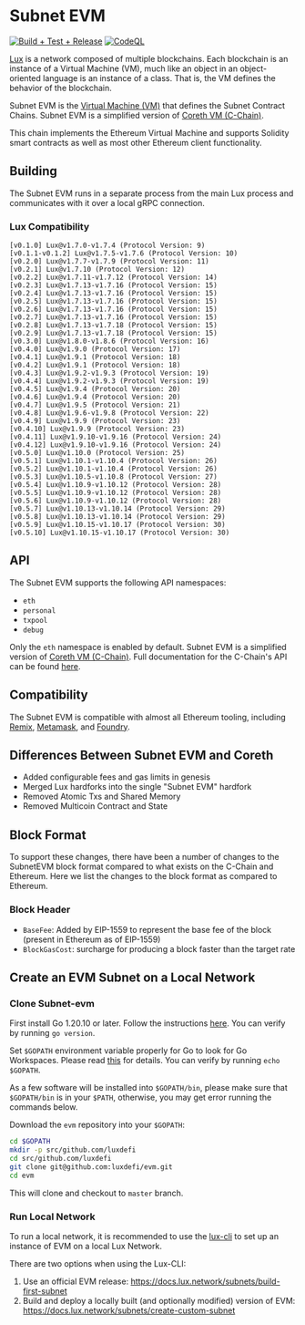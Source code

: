 # Subnet EVM

[![Build + Test + Release](https://github.com/luxdefi/evm/actions/workflows/lint-tests-release.yml/badge.svg)](https://github.com/luxdefi/evm/actions/workflows/lint-tests-release.yml)
[![CodeQL](https://github.com/luxdefi/evm/actions/workflows/codeql-analysis.yml/badge.svg)](https://github.com/luxdefi/evm/actions/workflows/codeql-analysis.yml)

[Lux](https://docs.lux.network/overview/getting-started/lux-platform) is a network composed of multiple blockchains.
Each blockchain is an instance of a Virtual Machine (VM), much like an object in an object-oriented language is an instance of a class.
That is, the VM defines the behavior of the blockchain.

Subnet EVM is the [Virtual Machine (VM)](https://docs.lux.network/learn/lux/virtual-machines) that defines the Subnet Contract Chains. Subnet EVM is a simplified version of [Coreth VM (C-Chain)](https://github.com/luxdefi/coreth).

This chain implements the Ethereum Virtual Machine and supports Solidity smart contracts as well as most other Ethereum client functionality.

## Building

The Subnet EVM runs in a separate process from the main Lux process and communicates with it over a local gRPC connection.

### Lux Compatibility

```text
[v0.1.0] Lux@v1.7.0-v1.7.4 (Protocol Version: 9)
[v0.1.1-v0.1.2] Lux@v1.7.5-v1.7.6 (Protocol Version: 10)
[v0.2.0] Lux@v1.7.7-v1.7.9 (Protocol Version: 11)
[v0.2.1] Lux@v1.7.10 (Protocol Version: 12)
[v0.2.2] Lux@v1.7.11-v1.7.12 (Protocol Version: 14)
[v0.2.3] Lux@v1.7.13-v1.7.16 (Protocol Version: 15)
[v0.2.4] Lux@v1.7.13-v1.7.16 (Protocol Version: 15)
[v0.2.5] Lux@v1.7.13-v1.7.16 (Protocol Version: 15)
[v0.2.6] Lux@v1.7.13-v1.7.16 (Protocol Version: 15)
[v0.2.7] Lux@v1.7.13-v1.7.16 (Protocol Version: 15)
[v0.2.8] Lux@v1.7.13-v1.7.18 (Protocol Version: 15)
[v0.2.9] Lux@v1.7.13-v1.7.18 (Protocol Version: 15)
[v0.3.0] Lux@v1.8.0-v1.8.6 (Protocol Version: 16)
[v0.4.0] Lux@v1.9.0 (Protocol Version: 17)
[v0.4.1] Lux@v1.9.1 (Protocol Version: 18)
[v0.4.2] Lux@v1.9.1 (Protocol Version: 18)
[v0.4.3] Lux@v1.9.2-v1.9.3 (Protocol Version: 19)
[v0.4.4] Lux@v1.9.2-v1.9.3 (Protocol Version: 19)
[v0.4.5] Lux@v1.9.4 (Protocol Version: 20)
[v0.4.6] Lux@v1.9.4 (Protocol Version: 20)
[v0.4.7] Lux@v1.9.5 (Protocol Version: 21)
[v0.4.8] Lux@v1.9.6-v1.9.8 (Protocol Version: 22)
[v0.4.9] Lux@v1.9.9 (Protocol Version: 23)
[v0.4.10] Lux@v1.9.9 (Protocol Version: 23)
[v0.4.11] Lux@v1.9.10-v1.9.16 (Protocol Version: 24)
[v0.4.12] Lux@v1.9.10-v1.9.16 (Protocol Version: 24)
[v0.5.0] Lux@v1.10.0 (Protocol Version: 25)
[v0.5.1] Lux@v1.10.1-v1.10.4 (Protocol Version: 26)
[v0.5.2] Lux@v1.10.1-v1.10.4 (Protocol Version: 26)
[v0.5.3] Lux@v1.10.5-v1.10.8 (Protocol Version: 27)
[v0.5.4] Lux@v1.10.9-v1.10.12 (Protocol Version: 28)
[v0.5.5] Lux@v1.10.9-v1.10.12 (Protocol Version: 28)
[v0.5.6] Lux@v1.10.9-v1.10.12 (Protocol Version: 28)
[v0.5.7] Lux@v1.10.13-v1.10.14 (Protocol Version: 29)
[v0.5.8] Lux@v1.10.13-v1.10.14 (Protocol Version: 29)
[v0.5.9] Lux@v1.10.15-v1.10.17 (Protocol Version: 30)
[v0.5.10] Lux@v1.10.15-v1.10.17 (Protocol Version: 30)
```

## API

The Subnet EVM supports the following API namespaces:

- `eth`
- `personal`
- `txpool`
- `debug`

Only the `eth` namespace is enabled by default.
Subnet EVM is a simplified version of [Coreth VM (C-Chain)](https://github.com/luxdefi/coreth).
Full documentation for the C-Chain's API can be found [here](https://docs.lux.network/apis/node/apis/c-chain).

## Compatibility

The Subnet EVM is compatible with almost all Ethereum tooling, including [Remix](https://docs.lux.network/build/dapp/smart-contracts/remix-deploy), [Metamask](https://docs.lux.network/build/dapp/chain-settings), and [Foundry](https://docs.lux.network/build/dapp/smart-contracts/toolchains/foundry).

## Differences Between Subnet EVM and Coreth

- Added configurable fees and gas limits in genesis
- Merged Lux hardforks into the single "Subnet EVM" hardfork
- Removed Atomic Txs and Shared Memory
- Removed Multicoin Contract and State

## Block Format

To support these changes, there have been a number of changes to the SubnetEVM block format compared to what exists on the C-Chain and Ethereum. Here we list the changes to the block format as compared to Ethereum.

### Block Header

- `BaseFee`: Added by EIP-1559 to represent the base fee of the block (present in Ethereum as of EIP-1559)
- `BlockGasCost`: surcharge for producing a block faster than the target rate

## Create an EVM Subnet on a Local Network

### Clone Subnet-evm

First install Go 1.20.10 or later. Follow the instructions [here](https://go.dev/doc/install). You can verify by running `go version`.

Set `$GOPATH` environment variable properly for Go to look for Go Workspaces. Please read [this](https://go.dev/doc/code) for details. You can verify by running `echo $GOPATH`.

As a few software will be installed into `$GOPATH/bin`, please make sure that `$GOPATH/bin` is in your `$PATH`, otherwise, you may get error running the commands below.

Download the `evm` repository into your `$GOPATH`:

```sh
cd $GOPATH
mkdir -p src/github.com/luxdefi
cd src/github.com/luxdefi
git clone git@github.com:luxdefi/evm.git
cd evm
```

This will clone and checkout to `master` branch.

### Run Local Network

To run a local network, it is recommended to use the [lux-cli](https://github.com/luxdefi/lux-cli#lux-cli) to set up an instance of EVM on a local Lux Network.

There are two options when using the Lux-CLI:

1. Use an official EVM release: https://docs.lux.network/subnets/build-first-subnet
2. Build and deploy a locally built (and optionally modified) version of EVM: https://docs.lux.network/subnets/create-custom-subnet
